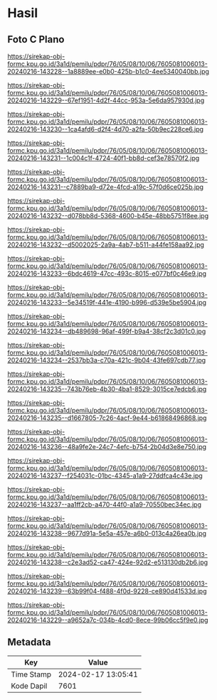 # Hasil

## Foto C Plano

https://sirekap-obj-formc.kpu.go.id/3a1d/pemilu/pdpr/76/05/08/10/06/7605081006013-20240216-143228--1a8889ee-e0b0-425b-b1c0-4ee5340040bb.jpg

https://sirekap-obj-formc.kpu.go.id/3a1d/pemilu/pdpr/76/05/08/10/06/7605081006013-20240216-143229--67ef1951-4d2f-44cc-953a-5e6da957930d.jpg

https://sirekap-obj-formc.kpu.go.id/3a1d/pemilu/pdpr/76/05/08/10/06/7605081006013-20240216-143230--1ca4afd6-d2f4-4d70-a2fa-50b9ec228ce6.jpg

https://sirekap-obj-formc.kpu.go.id/3a1d/pemilu/pdpr/76/05/08/10/06/7605081006013-20240216-143231--1c004c1f-4724-40f1-bb8d-cef3e78570f2.jpg

https://sirekap-obj-formc.kpu.go.id/3a1d/pemilu/pdpr/76/05/08/10/06/7605081006013-20240216-143231--c7889ba9-d72e-4fcd-a19c-57f0d6ce025b.jpg

https://sirekap-obj-formc.kpu.go.id/3a1d/pemilu/pdpr/76/05/08/10/06/7605081006013-20240216-143232--d078bb8d-5368-4600-b45e-48bb5751f8ee.jpg

https://sirekap-obj-formc.kpu.go.id/3a1d/pemilu/pdpr/76/05/08/10/06/7605081006013-20240216-143232--d5002025-2a9a-4ab7-b511-a44fe158aa92.jpg

https://sirekap-obj-formc.kpu.go.id/3a1d/pemilu/pdpr/76/05/08/10/06/7605081006013-20240216-143233--6bdc4619-47cc-493c-8015-e077bf0c46e9.jpg

https://sirekap-obj-formc.kpu.go.id/3a1d/pemilu/pdpr/76/05/08/10/06/7605081006013-20240216-143233--5e34519f-441e-4190-b996-d539e5be5904.jpg

https://sirekap-obj-formc.kpu.go.id/3a1d/pemilu/pdpr/76/05/08/10/06/7605081006013-20240216-143234--db489698-96af-499f-b9a4-38cf2c3d01c0.jpg

https://sirekap-obj-formc.kpu.go.id/3a1d/pemilu/pdpr/76/05/08/10/06/7605081006013-20240216-143234--2537bb3a-c70a-421c-9b04-43fe697cdb77.jpg

https://sirekap-obj-formc.kpu.go.id/3a1d/pemilu/pdpr/76/05/08/10/06/7605081006013-20240216-143235--743b76eb-4b30-4ba1-8529-3015ce7edcb6.jpg

https://sirekap-obj-formc.kpu.go.id/3a1d/pemilu/pdpr/76/05/08/10/06/7605081006013-20240216-143235--d1667805-7c26-4acf-9e44-b61868496868.jpg

https://sirekap-obj-formc.kpu.go.id/3a1d/pemilu/pdpr/76/05/08/10/06/7605081006013-20240216-143236--48a9fe2e-24c7-4efc-b754-2b04d3e8e750.jpg

https://sirekap-obj-formc.kpu.go.id/3a1d/pemilu/pdpr/76/05/08/10/06/7605081006013-20240216-143237--f254031c-01bc-4345-a1a9-27ddfca4c43e.jpg

https://sirekap-obj-formc.kpu.go.id/3a1d/pemilu/pdpr/76/05/08/10/06/7605081006013-20240216-143237--aa1ff2cb-a470-44f0-a1a9-70550bec34ec.jpg

https://sirekap-obj-formc.kpu.go.id/3a1d/pemilu/pdpr/76/05/08/10/06/7605081006013-20240216-143238--9677d91a-5e5a-457e-a6b0-013c4a26ea0b.jpg

https://sirekap-obj-formc.kpu.go.id/3a1d/pemilu/pdpr/76/05/08/10/06/7605081006013-20240216-143238--c2e3ad52-ca47-424e-92d2-e513130db2b6.jpg

https://sirekap-obj-formc.kpu.go.id/3a1d/pemilu/pdpr/76/05/08/10/06/7605081006013-20240216-143239--63b99f04-f488-4f0d-9228-ce890d41533d.jpg

https://sirekap-obj-formc.kpu.go.id/3a1d/pemilu/pdpr/76/05/08/10/06/7605081006013-20240216-143229--a9652a7c-034b-4cd0-8ece-99b06cc5f9e0.jpg


## Metadata

| Key        | Value               |
| ---------- | ------------------- |
| Time Stamp | 2024-02-17 13:05:41 |
| Kode Dapil | 7601                |



